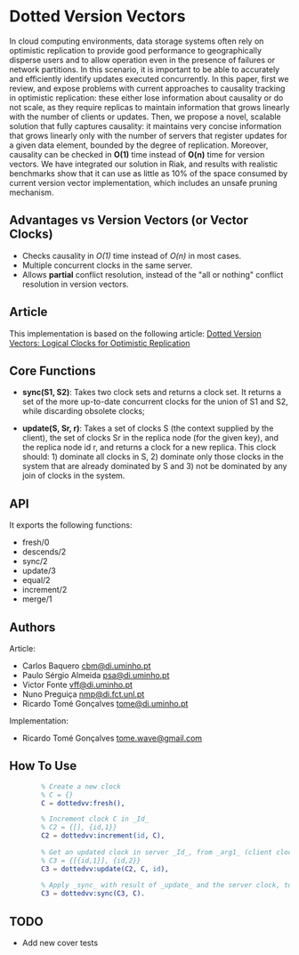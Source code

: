 Dotted Version Vectors
=======

In cloud computing environments, data storage systems often rely on optimistic
replication to provide good performance to geographically disperse users
and to allow operation even in the presence of failures or network partitions.
In this scenario, it is important to be able to accurately and efficiently identify
updates executed concurrently.
In this paper, first we review, and expose problems with current approaches
to causality tracking in optimistic replication: these either lose
information about causality or do not scale, as they require replicas to
maintain information that grows linearly with the number of clients or
updates.
Then, we propose a novel, scalable solution that fully captures causality:
it maintains very concise information that grows
linearly only with the number of servers that register updates for a given
data element, bounded by the degree of replication.
Moreover, causality can be checked in __O(1)__ time instead of __O(n)__ time
for version vectors.
We have integrated our solution in Riak, and results with realistic benchmarks
show that it can use as little as 10% of the space consumed by current version
vector implementation, which includes an unsafe pruning mechanism.



Advantages vs Version Vectors (or Vector Clocks)
-------

*	Checks causality in _O(1)_ time instead of _O(n)_ in most cases.
*	Multiple concurrent clocks in the same server.
*	Allows __partial__ conflict resolution, instead of the "all or nothing" conflict resolution in version vectors.


Article
-------

This implementation is based on the following article: 
	[Dotted Version Vectors: Logical Clocks for Optimistic Replication](http://gsd.di.uminho.pt/members/vff/dotted-version-vectors-2012.pdf)

Core Functions
--------------


*	__sync(S1, S2)__:
		Takes two clock sets and returns a clock set. It returns a set of
		the more up-to-date concurrent clocks for the union of S1 and
		S2, while discarding obsolete clocks;

*	__update(S, Sr, r)__:
	Takes a set of clocks S (the context supplied by the client), the
	set of clocks Sr in the replica node (for the given key), and the
	replica node id r, and returns a clock for a new replica. This
	clock should: 1) dominate all clocks in S, 2) dominate only those
	clocks in the system that are already dominated by S and
	3) not be dominated by any join of clocks in the system.



API
----

It exports the following functions:

*	fresh/0
*	descends/2
*	sync/2
*	update/3
*	equal/2
*	increment/2
*	merge/1

Authors
------

Article: 

*	Carlos Baquero <cbm@di.uminho.pt>
*	Paulo Sérgio Almeida <psa@di.uminho.pt>
*	Victor Fonte <vff@di.uminho.pt>
*	Nuno Preguiça <nmp@di.fct.unl.pt>
*	Ricardo Tomé Gonçalves <tome@di.uminho.pt>


Implementation: 

*	Ricardo Tomé Gonçalves <tome.wave@gmail.com>

How To Use
----------

```Erlang
		% Create a new clock	
		% C = {}
        C = dottedvv:fresh(),

		% Increment clock C in _Id_
		% C2 = {[], {id,1}}
		C2 = dottedvv:increment(id, C),
		
		% Get an updated clock in server _Id_, from _arg1_ (client clock) and _arg2_ (server clock)
		% C3 = {[{id,1}], {id,2}}
		C3 = dottedvv:update(C2, C, id),
		
		% Apply _sync_ with result of _update_ and the server clock, to discard all outdated information
		C3 = dottedvv:sync(C3, C).
```

	
	
TODO
----

*	Add new cover tests